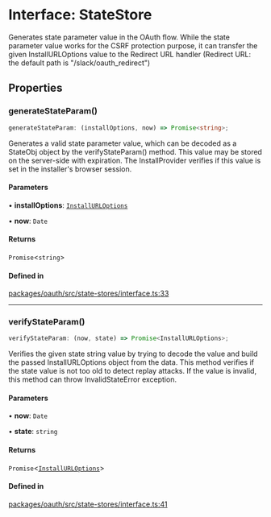 # Interface: StateStore

Generates state parameter value in the OAuth flow.
While the state parameter value works for the CSRF protection purpose,
it can transfer the given InstallURLOptions value to the Redirect URL handler
(Redirect URL: the default path is "/slack/oauth_redirect")

## Properties

### generateStateParam()

```ts
generateStateParam: (installOptions, now) => Promise<string>;
```

Generates a valid state parameter value, which can be decoded as a StateObj object
by the verifyStateParam() method. This value may be stored on the server-side with expiration.
The InstallProvider verifies if this value is set in the installer's browser session.

#### Parameters

• **installOptions**: [`InstallURLOptions`](InstallURLOptions.md)

• **now**: `Date`

#### Returns

`Promise`\<`string`\>

#### Defined in

[packages/oauth/src/state-stores/interface.ts:33](https://github.com/slackapi/node-slack-sdk/blob/main/packages/oauth/src/state-stores/interface.ts#L33)

***

### verifyStateParam()

```ts
verifyStateParam: (now, state) => Promise<InstallURLOptions>;
```

Verifies the given state string value by trying to decode the value and
build the passed InstallURLOptions object from the data.
This method verifies if the state value is not too old to detect replay attacks.
If the value is invalid, this method can throw InvalidStateError exception.

#### Parameters

• **now**: `Date`

• **state**: `string`

#### Returns

`Promise`\<[`InstallURLOptions`](InstallURLOptions.md)\>

#### Defined in

[packages/oauth/src/state-stores/interface.ts:41](https://github.com/slackapi/node-slack-sdk/blob/main/packages/oauth/src/state-stores/interface.ts#L41)
